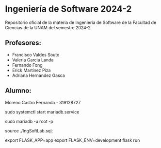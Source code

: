 # Ingeniería de Software 2024-2
Repositorio oficial de la materia de Ingenieria de Software de la Facultad de Ciencias de la UNAM del semestre 2024-2

## Profesores:

- Francisco Valdes Souto
- Valeria Garcia Landa
- Fernando Fong
- Erick Martínez Piza
- Adriana Hernandez Gasca

## Alumno:

Moreno Castro Fernanda - 319128727

sudo systemctl start mariadb.service

sudo mariadb -u root -p

source ./IngSoftLab.sql;

export FLASK_APP=app
export FLASK_ENV=development
flask run